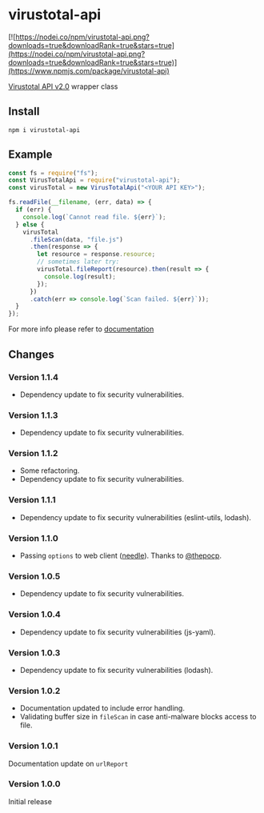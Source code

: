 # virustotal-api

[![https://nodei.co/npm/virustotal-api.png?downloads=true&downloadRank=true&stars=true](https://nodei.co/npm/virustotal-api.png?downloads=true&downloadRank=true&stars=true)](https://www.npmjs.com/package/virustotal-api)

[Virustotal API v2.0](https://developers.virustotal.com/v2.0/reference) wrapper class

## Install

```shell
npm i virustotal-api
```

## Example

```javascript
const fs = require("fs");
const VirusTotalApi = require("virustotal-api");
const virusTotal = new VirusTotalApi("<YOUR API KEY>");

fs.readFile(__filename, (err, data) => {
  if (err) {
    console.log(`Cannot read file. ${err}`);
  } else {
    virusTotal
      .fileScan(data, "file.js")
      .then(response => {
        let resource = response.resource;
        // sometimes later try:
        virusTotal.fileReport(resource).then(result => {
          console.log(result);
        });
      })
      .catch(err => console.log(`Scan failed. ${err}`));
  }
});
```

For more info please refer to [documentation](./docs/virus-total.md)

## Changes

### Version 1.1.4

- Dependency update to fix security vulnerabilities.

### Version 1.1.3

- Dependency update to fix security vulnerabilities.

### Version 1.1.2

- Some refactoring.
- Dependency update to fix security vulnerabilities.

### Version 1.1.1

- Dependency update to fix security vulnerabilities (eslint-utils, lodash).

### Version 1.1.0

- Passing `options` to web client ([needle](https://www.npmjs.com/package/needle)). Thanks to [@thepocp](https://github.com/thepocp).

### Version 1.0.5

- Dependency update to fix security vulnerabilities.

### Version 1.0.4

- Dependency update to fix security vulnerabilities (js-yaml).

### Version 1.0.3

- Dependency update to fix security vulnerabilities (lodash).

### Version 1.0.2

- Documentation updated to include error handling.
- Validating buffer size in `fileScan` in case anti-malware blocks access to file.

### Version 1.0.1

Documentation update on `urlReport`

### Version 1.0.0

Initial release
